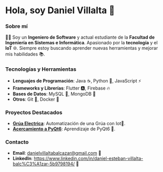 # Hola, soy Daniel Villalta 👋

### Sobre mí
👨‍💻 Soy un **Ingeniero de Software** y actual estudiante de la **Facultad de Ingeniería en Sistemas e Informática**. Apasionado por la **tecnología** y el **IoT** 🌐. Siempre estoy buscando aprender nuevas herramientas y mejorar mis habilidades 📚.

### Tecnologías y Herramientas
- **Lenguajes de Programación**: Java ☕, Python 🐍, JavaScript ⚡
- **Frameworks y Librerías**: Flutter 🅰, Firebase 🔥
- **Bases de Datos**: MySQL 🐬, MongoDB 🍃
- **Otros**: Git 🌳, Docker 🐳

### Proyectos Destacados
- **[Grúa Electrica](https://github.com/Dancode2024/Gr-a_IoT)**: Automatización de una Grúa con Iot📝.
- **[Acercamiento a PyQt6](https://github.com/Dancode2024/PyQt6_1)**: Aprendizaje de PyQt6 📝.

### Contacto
- **Email**: danielvillaltabalcazar@gmail.com 📧
- **LinkedIn**: https://www.linkedin.com/in/daniel-esteban-villalta-balc%C3%A1zar-5b9798194/ 🔗

